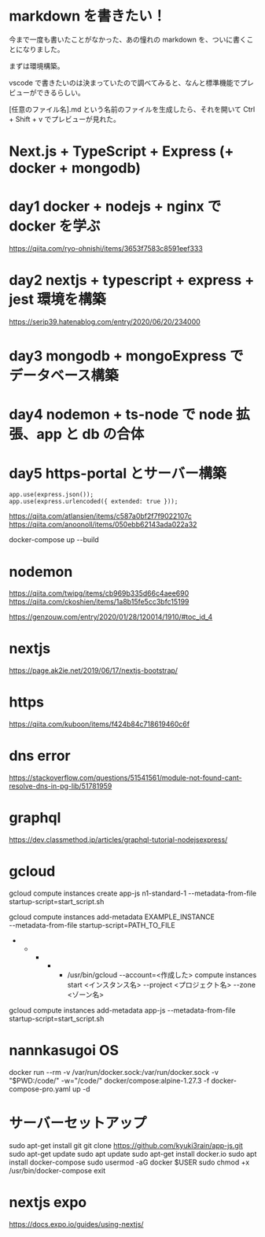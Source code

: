 # markdown を書きたい！

今まで一度も書いたことがなかった、あの憧れの markdown を、ついに書くことになりました。

まずは環境構築。

vscode で書きたいのは決まっていたので調べてみると、なんと標準機能でプレビューができるらしい。

[任意のファイル名].md という名前のファイルを生成したら、それを開いて Ctrl + Shift + v でプレビューが見れた。

# Next.js + TypeScript + Express (+ docker + mongodb)

# day1 docker + nodejs + nginx で docker を学ぶ

https://qiita.com/ryo-ohnishi/items/3653f7583c8591eef333

# day2 nextjs + typescript + express + jest 環境を構築

https://serip39.hatenablog.com/entry/2020/06/20/234000

# day3 mongodb + mongoExpress でデータベース構築

# day4 nodemon + ts-node で node 拡張、app と db の合体

# day5 https-portal とサーバー構築

```
app.use(express.json());
app.use(express.urlencoded({ extended: true }));
```

https://qiita.com/atlansien/items/c587a0bf2f7f9022107c
https://qiita.com/anoonoll/items/050ebb62143ada022a32

docker-compose up --build

# nodemon

https://qiita.com/twipg/items/cb969b335d66c4aee690
https://qiita.com/ckoshien/items/1a8b15fe5cc3bfc15199

https://genzouw.com/entry/2020/01/28/120014/1910/#toc_id_4

# nextjs

https://page.ak2ie.net/2019/06/17/nextjs-bootstrap/

# https

https://qiita.com/kuboon/items/f424b84c718619460c6f

# dns error

https://stackoverflow.com/questions/51541561/module-not-found-cant-resolve-dns-in-pg-lib/51781959

# graphql

https://dev.classmethod.jp/articles/graphql-tutorial-nodejsexpress/

# gcloud

gcloud compute instances create app-js n1-standard-1 --metadata-from-file startup-script=start_script.sh

gcloud compute instances add-metadata EXAMPLE_INSTANCE \
 --metadata-from-file startup-script=PATH_TO_FILE

- - - - - /usr/bin/gcloud --account=<作成した> compute instances
          start <インスタンス名> --project <プロジェクト名> --zone <ゾーン名>

gcloud compute instances add-metadata app-js --metadata-from-file startup-script=start_script.sh

# nannkasugoi OS

docker run --rm -v /var/run/docker.sock:/var/run/docker.sock -v "\$PWD:/code/" -w="/code/" docker/compose:alpine-1.27.3 -f docker-compose-pro.yaml up -d

# サーバーセットアップ

sudo apt-get install git
git clone https://github.com/kyuki3rain/app-js.git
sudo apt-get update
sudo apt update
sudo apt-get install docker.io
sudo apt install docker-compose
sudo usermod -aG docker \$USER
sudo chmod +x /usr/bin/docker-compose
exit

# nextjs expo

https://docs.expo.io/guides/using-nextjs/
